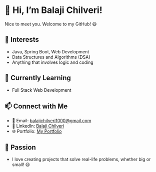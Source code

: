 # 👋 Hi, I’m Balaji Chilveri!  
Nice to meet you. Welcome to my GitHub! 😄  

## 👀 Interests  
- Java, Spring Boot, Web Development  
- Data Structures and Algorithms (DSA)  
- Anything that involves logic and coding  

## 🌱 Currently Learning  
- Full Stack Web Development  

## 📫 Connect with Me  
- 📧 Email: balajichilveri1000@gmail.com  
- 🔗 LinkedIn: [Balaji Chilveri](https://www.linkedin.com/in/balaji-chilveri-536980220/)  
- 🌐 Portfolio: [My Portfolio](https://my-portfolio-ten-rust.vercel.app/)  

## 🚀 Passion  
- I love creating projects that solve real-life problems, whether big or small! 😃  
